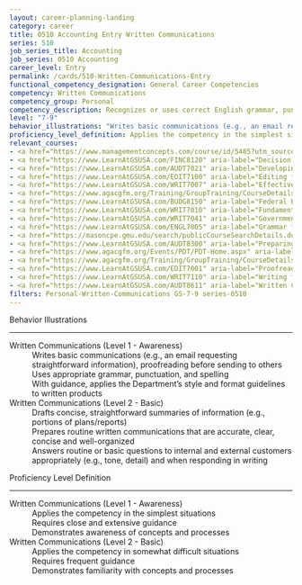 ```yaml
---
layout: career-planning-landing
category: career
title: 0510 Accounting Entry Written Communications
series: 510
job_series_title: Accounting
job_series: 0510 Accounting
career_level: Entry
permalink: /cards/510-Written-Communications-Entry
functional_competency_designation: General Career Competencies
competency: Written Communications
competency_group: Personal
competency_description: Recognizes or uses correct English grammar, punctuation, and spelling; communicates information (for example, facts, ideas, or messages) in a succinct and organized manner; produces written information, which may include technical material, that is appropriate for the intended audience
level: "7-9"
behavior_illustrations: "Writes basic communications (e.g., an email requesting straightforward information), proofreading before sending to others ? Uses appropriate grammar, punctuation, and spelling ? With guidance, applies the Department’s style and format guidelines to written products ? Drafts concise, straightforward summaries of information (e.g., portions of plans/reports) ? Prepares routine written communications that are accurate, clear, concise and well-organized ? Answers routine or basic questions to internal and external customers appropriately (e.g., tone, detail) and when responding in writing"
proficiency_level_definition: Applies the competency in the simplest situations ? Requires close and extensive guidance ? Demonstrates awareness of concepts and processes ? Applies the competency in somewhat difficult situations ? Requires frequent guidance ? Demonstrates familiarity with concepts and processes
relevant_courses: 
- <a href="https://www.managementconcepts.com/course/id/5405?utm_source=CFOportal&utm_medium=listing&utm_campaign=CFOTTEP&utm_id=23FM" aria-label="Benefit-Cost Analysis Using Microsoft Excel - https://www.managementconcepts.com/course/id/5405?utm_source=CFOportal&utm_medium=listing&utm_campaign=CFOTTEP&utm_id=23FM">Benefit-Cost Analysis Using Microsoft Excel</a>, MC
- <a href="https://www.LearnAtGSUSA.com/FINC8120" aria-label="Decision Support Analytics (FINC8120) - https://www.LearnAtGSUSA.com/FINC8120">Decision Support Analytics (FINC8120)</a>, Graduate School USA (GSUSA)
- <a href="https://www.LearnAtGSUSA.com/AUDT7021" aria-label="Developing and Presenting Audit Findings (AUDT7021) - https://www.LearnAtGSUSA.com/AUDT7021">Developing and Presenting Audit Findings (AUDT7021)</a>, Graduate School USA (GSUSA)
- <a href="https://www.LearnAtGSUSA.com/EDIT7100" aria-label="Editing for Impact (EDIT7100) - https://www.LearnAtGSUSA.com/EDIT7100">Editing for Impact (EDIT7100)</a>, Graduate School USA (GSUSA)
- <a href="https://www.LearnAtGSUSA.com/WRIT7007" aria-label="Effective Government Correspondence (WRIT7007) - https://www.LearnAtGSUSA.com/WRIT7007">Effective Government Correspondence (WRIT7007)</a>, Graduate School USA (GSUSA)
- <a href="https://www.agacgfm.org/Training/GroupTraining/CourseDetails.aspx?ID=22" aria-label="Effective Writing Skills for Auditors - https://www.agacgfm.org/Training/GroupTraining/CourseDetails.aspx?ID=22">Effective Writing Skills for Auditors</a>, AGA
- <a href="https://www.LearnAtGSUSA.com/BUDG8150" aria-label="Federal Budget Analysis Using Microsoft Excel (BUDG8150) - https://www.LearnAtGSUSA.com/BUDG8150">Federal Budget Analysis Using Microsoft Excel (BUDG8150)</a>, Graduate School USA (GSUSA)
- <a href="https://www.LearnAtGSUSA.com/WRIT7010" aria-label="Fundamentals of Writing (WRIT7010) - https://www.LearnAtGSUSA.com/WRIT7010">Fundamentals of Writing (WRIT7010)</a>, Graduate School USA (GSUSA)
- <a href="https://www.LearnAtGSUSA.com/WRIT7041" aria-label="Government Email Writing (WRIT7041) - https://www.LearnAtGSUSA.com/WRIT7041">Government Email Writing (WRIT7041)</a>, Graduate School USA (GSUSA)
- <a href="https://www.LearnAtGSUSA.com/ENGL7005" aria-label="Grammar for Professionals (ENGL7005) - https://www.LearnAtGSUSA.com/ENGL7005">Grammar for Professionals (ENGL7005)</a>, Graduate School USA (GSUSA)
- <a href="https://masoncpe.gmu.edu/search/publicCourseSearchDetails.do?method=load&courseId=1552676&selectedProgramAreaId=1554098&selectedProgramStreamId=" aria-label="PELA 0606 Communication in Organizations - https://masoncpe.gmu.edu/search/publicCourseSearchDetails.do?method=load&courseId=1552676&selectedProgramAreaId=1554098&selectedProgramStreamId=">PELA 0606 Communication in Organizations</a>, GMU
- <a href="https://www.LearnAtGSUSA.com/AUDT8300" aria-label="Preparing Effective IG Semiannual Reports to Congress (AUDT8300) - https://www.LearnAtGSUSA.com/AUDT8300">Preparing Effective IG Semiannual Reports to Congress (AUDT8300)</a>, Graduate School USA (GSUSA)
- <a href="https://www.agacgfm.org/Events/PDT/PDT-Home.aspx" aria-label="Professional Development Training (PDT) - multi-competency training - https://www.agacgfm.org/Events/PDT/PDT-Home.aspx">Professional Development Training (PDT) - multi-competency training</a>, AGA
- <a href="https://www.agacgfm.org/Training/GroupTraining/CourseDetails.aspx?ID=49" aria-label="Professional Polish in the Public Sector - https://www.agacgfm.org/Training/GroupTraining/CourseDetails.aspx?ID=49">Professional Polish in the Public Sector</a>, AGA
- <a href="https://www.LearnAtGSUSA.com/EDIT7001" aria-label="Proofreading (EDIT7001) - https://www.LearnAtGSUSA.com/EDIT7001">Proofreading (EDIT7001)</a>, Graduate School USA (GSUSA)
- <a href="https://www.LearnAtGSUSA.com/WRIT7110" aria-label="Writing for Results (WRIT7110) - https://www.LearnAtGSUSA.com/WRIT7110">Writing for Results (WRIT7110)</a>, Graduate School USA (GSUSA)
- <a href="https://www.LearnAtGSUSA.com/AUDT8611" aria-label="Written Communication for Auditors (AUDT8611) - https://www.LearnAtGSUSA.com/AUDT8611">Written Communication for Auditors (AUDT8611)</a>, Graduate School USA (GSUSA)
filters: Personal-Written-Communications GS-7-9 series-0510
---
```


<div class="desktop:grid-col-6 margin-y-3">
  <div class="border-top-2 bg-white padding-3 shadow-5 height-full members-hover border-1px button-border border-top-blue radius-lg">
    <p class="text-bold label-color font-size-21">Behavior Illustrations</p>
    <hr class="hr-green"/>
    <dl class="text-base card-content-color"><dt>Written Communications (Level 1 - Awareness)</dt><dd>Writes basic communications (e.g., an email requesting straightforward information), proofreading before sending to others </dd><dd> Uses appropriate grammar, punctuation, and spelling </dd><dd> With guidance, applies the Department’s style and format guidelines to written products</dd><dt>Written Communications (Level 2 - Basic)</dt><dd>Drafts concise, straightforward summaries of information (e.g., portions of plans/reports) </dd><dd> Prepares routine written communications that are accurate, clear, concise and well-organized </dd><dd> Answers routine or basic questions to internal and external customers appropriately (e.g., tone, detail) and when responding in writing</dd></dl>
  </div>
</div>
<div class="desktop:grid-col-6 margin-y-3">
  <div class="border-top-2 bg-white padding-3 shadow-5 height-full members-hover border-1px button-border border-top-blue radius-lg">
    <p class="text-bold label-color font-size-21">Proficiency Level Definition</p>
     <hr class="hr-green"/>
    <dl class="text-base card-content-color"><dt>Written Communications (Level 1 - Awareness)</dt><dd>Applies the competency in the simplest situations </dd><dd> Requires close and extensive guidance </dd><dd> Demonstrates awareness of concepts and processes</dd><dt>Written Communications (Level 2 - Basic)</dt><dd>Applies the competency in somewhat difficult situations </dd><dd> Requires frequent guidance </dd><dd> Demonstrates familiarity with concepts and processes</dd></dl>
  </div>
</div>